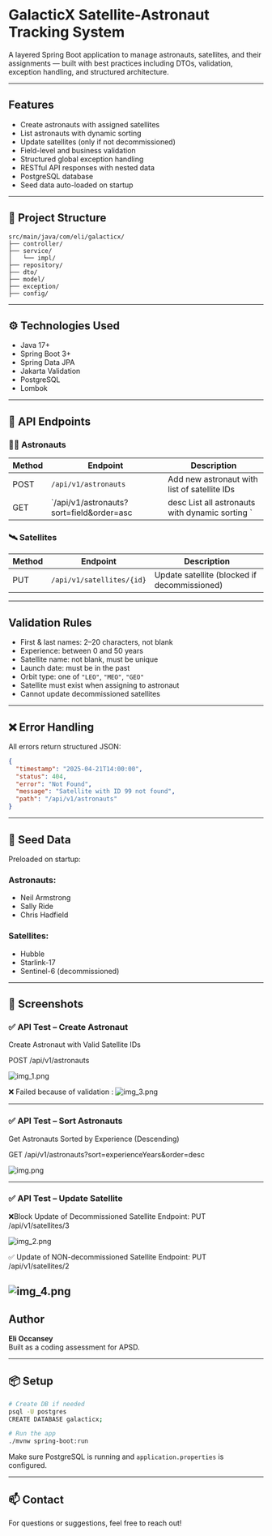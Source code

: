 #  GalacticX Satellite-Astronaut Tracking System

A layered Spring Boot application to manage astronauts, satellites, and their assignments — built with best practices including DTOs, validation, exception handling, and structured architecture.

---

## Features

- Create astronauts with assigned satellites
- List astronauts with dynamic sorting
- Update satellites (only if not decommissioned)
- Field-level and business validation
- Structured global exception handling
- RESTful API responses with nested data
- PostgreSQL database
- Seed data auto-loaded on startup

---

## 📂 Project Structure

```
src/main/java/com/eli/galacticx/
├── controller/
├── service/
│   └── impl/
├── repository/
├── dto/
├── model/
├── exception/
├── config/
```

---

## ⚙️ Technologies Used

- Java 17+
- Spring Boot 3+
- Spring Data JPA
- Jakarta Validation
- PostgreSQL
- Lombok

---

## 📄 API Endpoints

### 🧑‍🚀 Astronauts

| Method | Endpoint                          | Description                                  |
|--------|-----------------------------------|----------------------------------------------|
| POST   | `/api/v1/astronauts`              | Add new astronaut with list of satellite IDs |
| GET    | `/api/v1/astronauts?sort=field&order=asc| desc  List all astronauts with dynamic sorting `                                      | |

### 🛰️ Satellites

| Method | Endpoint                | Description                                   |
|--------|-------------------------|-----------------------------------------------|
| PUT    | `/api/v1/satellites/{id}` | Update satellite (blocked if decommissioned) |

---

##  Validation Rules

- First & last names: 2–20 characters, not blank
- Experience: between 0 and 50 years
- Satellite name: not blank, must be unique
- Launch date: must be in the past
- Orbit type: one of `"LEO"`, `"MEO"`, `"GEO"`
- Satellite must exist when assigning to astronaut
- Cannot update decommissioned satellites

---

## ❌ Error Handling

All errors return structured JSON:

```json
{
  "timestamp": "2025-04-21T14:00:00",
  "status": 404,
  "error": "Not Found",
  "message": "Satellite with ID 99 not found",
  "path": "/api/v1/astronauts"
}
```

---

## 🧪 Seed Data

Preloaded on startup:

### Astronauts:
- Neil Armstrong
- Sally Ride
- Chris Hadfield

### Satellites:
- Hubble
- Starlink-17
- Sentinel-6 (decommissioned)

---

## 📸 Screenshots

### ✅ API Test – Create Astronaut
Create Astronaut with Valid Satellite IDs

POST /api/v1/astronauts

![img_1.png](img_1.png)


❌ Failed because of validation :
![img_3.png](img_3.png)

---

### ✅ API Test – Sort Astronauts
Get Astronauts Sorted by Experience (Descending)

GET /api/v1/astronauts?sort=experienceYears&order=desc

![img.png](img.png)

---

### ✅ API Test – Update Satellite

❌Block Update of Decommissioned Satellite
Endpoint:
PUT /api/v1/satellites/3

![img_2.png](img_2.png)

✅ Update of NON-decommissioned Satellite
Endpoint:
PUT /api/v1/satellites/2

![img_4.png](img_4.png)
---

## Author

**Eli Occansey**  
Built as a coding assessment for APSD.

---

## 📦 Setup

```bash
# Create DB if needed
psql -U postgres
CREATE DATABASE galacticx;

# Run the app
./mvnw spring-boot:run
```

Make sure PostgreSQL is running and `application.properties` is configured.

---

## 📫 Contact

For questions or suggestions, feel free to reach out!
